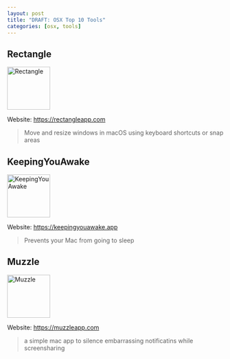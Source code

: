 ```yaml
---
layout: post
title: "DRAFT: OSX Top 10 Tools"
categories: [osx, tools]
---
```


## Rectangle

<img src="https://rectangleapp.com/images/mac512pts1x.png" alt="Rectangle" width="100"/>

Website: <https://rectangleapp.com>

> Move and resize windows in macOS using keyboard shortcuts or snap areas

## KeepingYouAwake

<img src="https://keepingyouawake.app/icon-128@2x.33819b4f.png" alt="KeepingYouAwake" width="100">

Website: <https://keepingyouawake.app>

> Prevents your Mac from going to sleep

## Muzzle
<img src="https://muzzleapp.com/favicons/apple-touch-icon.png" alt="Muzzle" width="100">

Website: <https://muzzleapp.com>

> a simple mac app to silence embarrassing notificatins while screensharing
